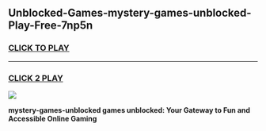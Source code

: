 
## Unblocked-Games-mystery-games-unblocked-Play-Free-7np5n
<h3>
<a href="https://premium76.site?title=mystery-games-unblocked&ref=20A">CLICK TO PLAY</a></h3>
<hr>

<h3>
<a href="https://premium76.site?title=mystery-games-unblocked&ref=20A">CLICK 2 PLAY</a>
  
</h3>

<a href="https://premium76.site?title=mystery-games-unblocked&ref=20A"><img src="https://clearcache.store/games.png"></a>


**mystery-games-unblocked games unblocked: Your Gateway to Fun and Accessible Online Gaming**
